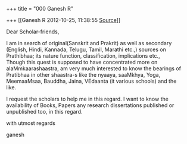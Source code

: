 +++
title = "000 Ganesh R"

+++
[[Ganesh R	2012-10-25, 11:38:55 [Source](https://groups.google.com/g/bvparishat/c/N11sd_7LjoA)]]



Dear Scholar-friends,  
  
I am in search of original(Sanskrit and Prakrit) as well as secondary  
(English, Hindi, Kannada, Telugu, Tamil, Marathi etc.,) sources on  
Prathibhaa; its nature function, classification, implications etc.,  
Though this quest is supposed to have concentrated more on  
alaMmkaarashaastra, am very much interested to know the bearings of  
Pratibhaa in other shaastra-s like the nyaaya, saaMkhya, Yoga,  
MeemaaMsaa, Bauddha, Jaina, VEdaanta (it various schools) and the  
like.  
  
I request the scholars to help me in this regard. I want to know the  
availability of Books, Papers any research dissertations published or  
unpublished too, in this regard.  
  
  
with utmost regards  
  
ganesh  

